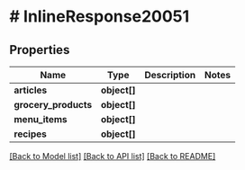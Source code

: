 # # InlineResponse20051

## Properties

Name | Type | Description | Notes
------------ | ------------- | ------------- | -------------
**articles** | **object[]** |  | 
**grocery_products** | **object[]** |  | 
**menu_items** | **object[]** |  | 
**recipes** | **object[]** |  | 

[[Back to Model list]](../../README.md#documentation-for-models) [[Back to API list]](../../README.md#documentation-for-api-endpoints) [[Back to README]](../../README.md)


